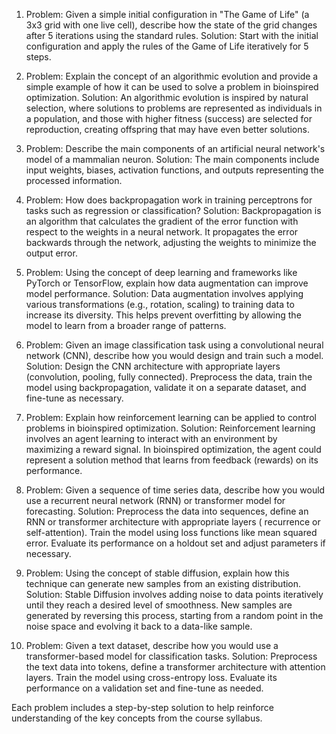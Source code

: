 1. Problem: Given a simple initial configuration in "The Game of Life" (a 3x3 grid with one live cell), describe how the state of the grid changes after 5 iterations using the standard rules.
   Solution: Start with the initial configuration and apply the rules of the Game of Life iteratively for 5 steps.

2. Problem: Explain the concept of an algorithmic evolution and provide a simple example of how it can be used to solve a problem in bioinspired optimization.
   Solution: An algorithmic evolution is inspired by natural selection, where solutions to problems are represented as individuals in a population, and those with higher fitness (success) are selected for reproduction, creating offspring that may have even better solutions.

3. Problem: Describe the main components of an artificial neural network's model of a mammalian neuron.
   Solution: The main components include input weights, biases, activation functions, and outputs representing the processed information.

4. Problem: How does backpropagation work in training perceptrons for tasks such as regression or classification?
   Solution: Backpropagation is an algorithm that calculates the gradient of the error function with respect to the weights in a neural network. It propagates the error backwards through the network, adjusting the weights to minimize the output error.

5. Problem: Using the concept of deep learning and frameworks like PyTorch or TensorFlow, explain how data augmentation can improve model performance.
   Solution: Data augmentation involves applying various transformations (e.g., rotation, scaling) to training data to increase its diversity. This helps prevent overfitting by allowing the model to learn from a broader range of patterns.

6. Problem: Given an image classification task using a convolutional neural network (CNN), describe how you would design and train such a model.
   Solution: Design the CNN architecture with appropriate layers (convolution, pooling, fully connected). Preprocess the data, train the model using backpropagation, validate it on a separate dataset, and fine-tune as necessary.

7. Problem: Explain how reinforcement learning can be applied to control problems in bioinspired optimization.
   Solution: Reinforcement learning involves an agent learning to interact with an environment by maximizing a reward signal. In bioinspired optimization, the agent could represent a solution method that learns from feedback (rewards) on its performance.

8. Problem: Given a sequence of time series data, describe how you would use a recurrent neural network (RNN) or transformer model for forecasting.
   Solution: Preprocess the data into sequences, define an RNN or transformer architecture with appropriate layers ( recurrence or self-attention). Train the model using loss functions like mean squared error. Evaluate its performance on a holdout set and adjust parameters if necessary.

9. Problem: Using the concept of stable diffusion, explain how this technique can generate new samples from an existing distribution.
   Solution: Stable Diffusion involves adding noise to data points iteratively until they reach a desired level of smoothness. New samples are generated by reversing this process, starting from a random point in the noise space and evolving it back to a data-like sample.

10. Problem: Given a text dataset, describe how you would use a transformer-based model for classification tasks.
    Solution: Preprocess the text data into tokens, define a transformer architecture with attention layers. Train the model using cross-entropy loss. Evaluate its performance on a validation set and fine-tune as needed.

Each problem includes a step-by-step solution to help reinforce understanding of the key concepts from the course syllabus.
